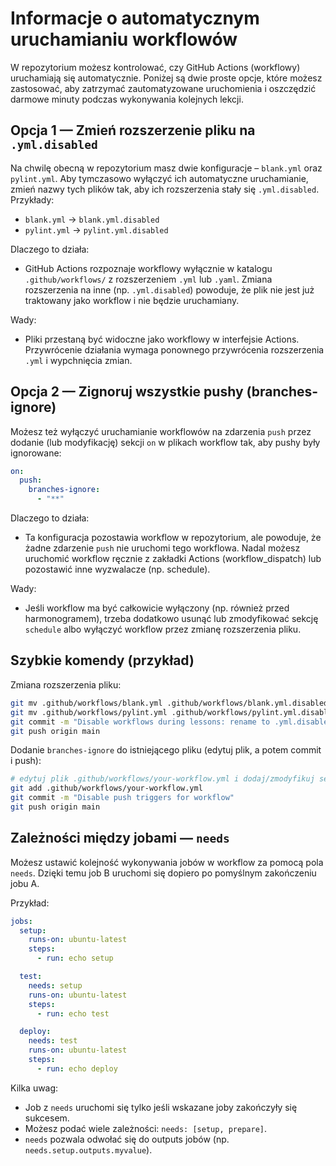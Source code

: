 # Informacje o automatycznym uruchamianiu workflowów

W repozytorium możesz kontrolować, czy GitHub Actions (workflowy) uruchamiają się automatycznie. Poniżej są dwie proste opcje, które możesz zastosować, aby zatrzymać zautomatyzowane uruchomienia i oszczędzić darmowe minuty podczas wykonywania kolejnych lekcji.

## Opcja 1 — Zmień rozszerzenie pliku na `.yml.disabled`

Na chwilę obecną w repozytorium masz dwie konfiguracje – `blank.yml` oraz `pylint.yml`.
Aby tymczasowo wyłączyć ich automatyczne uruchamianie, zmień nazwy tych plików tak, aby ich rozszerzenia stały się `.yml.disabled`. Przykłady:

- `blank.yml` → `blank.yml.disabled`
- `pylint.yml` → `pylint.yml.disabled`

Dlaczego to działa:

- GitHub Actions rozpoznaje workflowy wyłącznie w katalogu `.github/workflows/` z rozszerzeniem `.yml` lub `.yaml`. Zmiana rozszerzenia na inne (np. `.yml.disabled`) powoduje, że plik nie jest już traktowany jako workflow i nie będzie uruchamiany.

Wady:

- Pliki przestaną być widoczne jako workflowy w interfejsie Actions. Przywrócenie działania wymaga ponownego przywrócenia rozszerzenia `.yml` i wypchnięcia zmian.

## Opcja 2 — Zignoruj wszystkie pushy (branches-ignore)

Możesz też wyłączyć uruchamianie workflowów na zdarzenia `push` przez dodanie (lub modyfikację) sekcji `on` w plikach workflow tak, aby pushy były ignorowane:

```yaml
on:
  push:
    branches-ignore:
      - "**"
```

Dlaczego to działa:

- Ta konfiguracja pozostawia workflow w repozytorium, ale powoduje, że żadne zdarzenie `push` nie uruchomi tego workflowa. Nadal możesz uruchomić workflow ręcznie z zakładki Actions (workflow_dispatch) lub pozostawić inne wyzwalacze (np. schedule).

Wady:

- Jeśli workflow ma być całkowicie wyłączony (np. również przed harmonogramem), trzeba dodatkowo usunąć lub zmodyfikować sekcję `schedule` albo wyłączyć workflow przez zmianę rozszerzenia pliku.

## Szybkie komendy (przykład)

Zmiana rozszerzenia pliku:

```bash
git mv .github/workflows/blank.yml .github/workflows/blank.yml.disabled
git mv .github/workflows/pylint.yml .github/workflows/pylint.yml.disabled
git commit -m "Disable workflows during lessons: rename to .yml.disabled"
git push origin main
```

Dodanie `branches-ignore` do istniejącego pliku (edytuj plik, a potem commit i push):

```bash
# edytuj plik .github/workflows/your-workflow.yml i dodaj/zmodyfikuj sekcję `on`
git add .github/workflows/your-workflow.yml
git commit -m "Disable push triggers for workflow"
git push origin main
```

## Zależności między jobami — `needs`

Możesz ustawić kolejność wykonywania jobów w workflow za pomocą pola `needs`. Dzięki temu job B uruchomi się dopiero po pomyślnym zakończeniu jobu A.

Przykład:

```yaml
jobs:
  setup:
    runs-on: ubuntu-latest
    steps:
      - run: echo setup

  test:
    needs: setup
    runs-on: ubuntu-latest
    steps:
      - run: echo test

  deploy:
    needs: test
    runs-on: ubuntu-latest
    steps:
      - run: echo deploy
```

Kilka uwag:

- Job z `needs` uruchomi się tylko jeśli wskazane joby zakończyły się sukcesem.
- Możesz podać wiele zależności: `needs: [setup, prepare]`.
- `needs` pozwala odwołać się do outputs jobów (np. `needs.setup.outputs.myvalue`).
